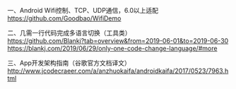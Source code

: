 一、Android Wifi控制、TCP、UDP通信，6.0以上适配  
https://github.com/Goodbao/WifiDemo

二、几需一行代码完成多语言切换（工具类）  
https://github.com/Blankj?tab=overview&from=2019-06-01&to=2019-06-30  
https://blankj.com/2019/06/29/only-one-code-change-language/#more  

三、App开发架构指南（谷歌官方文档译文）  
http://www.jcodecraeer.com/a/anzhuokaifa/androidkaifa/2017/0523/7963.html  
